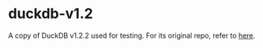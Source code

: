 # duckdb-v1.2
A copy of DuckDB v1.2.2 used for testing. For its original repo, refer to [here](https://github.com/duckdb/duckdb/tree/main).